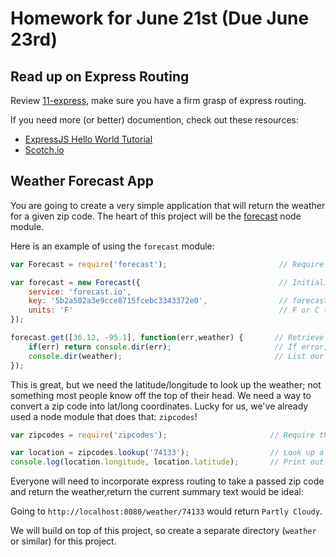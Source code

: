 Homework for June 21st (Due June 23rd)
======================

Read up on Express Routing
--------------------------
Review [11-express](https://github.com/sergei202/okcoders-backend/tree/master/11-express), make sure you have a firm grasp of express routing.

If you need more (or better) documention, check out these resources:
- [ExpressJS Hello World Tutorial](http://expressjs.com/en/starter/hello-world.html)
- [Scotch.io](https://scotch.io/tutorials/learn-to-use-the-new-router-in-expressjs-4)


Weather Forecast App
------------------------
You are going to create a very simple application that will return the weather for a given zip code.  The heart of this project will be the  [forecast](https://github.com/jameswyse/forecast) node module.

Here is an example of using the `forecast` module:
```js
var Forecast = require('forecast');                         // Require the forecast module

var forecast = new Forecast({                               // Initialize an instance of Forecast
	service: 'forecast.io',
	key: '5b2a502a3e9cce8715fcebc3343372e0',                // forecast.io API key
	units: 'F'                                              // F or C (only the first letter is parsed)
});

forecast.get([36.12, -95.1], function(err,weather) {       // Retrieve weather information from the passed coordinates (Tulsa, OK) (latitude, longitude)
	if(err) return console.dir(err);                       // If error, print out the error and return
	console.dir(weather);                                  // List our weather object
});

```
This is great, but we need the latitude/longitude to look up the weather; not something most people know off the top of their head.  We need a way to convert a zip code into lat/long coordinates.  Lucky for us, we've already used a node module that does that: `zipcodes`!

```js
var zipcodes = require('zipcodes');                       // Require the zipcodes module

var location = zipcodes.lookup('74133');                  // Look up a zip code and assign the returned object to the location variable
console.log(location.longitude, location.latitude);       // Print out our coordinates
```

Everyone will need to incorporate express routing to take a passed zip code and return the weather,return the current summary text would be ideal:

Going to `http://localhost:8080/weather/74133` would return `Partly Cloudy`.

We will build on top of this project, so create a separate directory (`weather` or similar) for this project.
